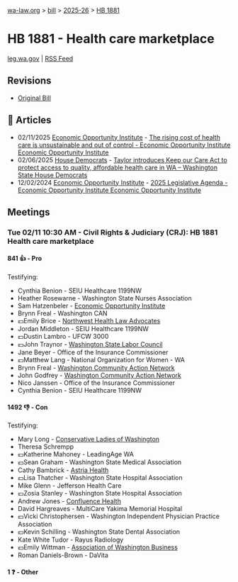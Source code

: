[wa-law.org](/) > [bill](/bill/) > [2025-26](/bill/2025-26/) > [HB 1881](/bill/2025-26/hb/1881/)

# HB 1881 - Health care marketplace
[leg.wa.gov](https://app.leg.wa.gov/billsummary?BillNumber=1881&Year=2025&Initiative=false) | [RSS Feed](./rss.xml)

## Revisions
* [Original Bill](1/)

## 📰 Articles
* 02/11/2025 [Economic Opportunity Institute](/org/economic_opportunity_institute/) - [The rising cost of health care is unsustainable and out of control - Economic Opportunity Institute Economic Opportunity Institute](https://www.opportunityinstitute.org/blog/post/health-care-costs-unsustainable-out-of-control/#:~:text=House%20Bill%201881)
* 02/06/2025 [House Democrats](/org/house_democrats/) - [Taylor introduces Keep our Care Act to protect access to quality, affordable health care in WA – Washington State House Democrats](https://housedemocrats.wa.gov/blog/2025/02/06/rep-taylor-introduces-keep-our-care-act-to-protect-access-to-quality-affordable-health-care-in-wa/#:~:text=House%20Bill%201881)
* 12/02/2024 [Economic Opportunity Institute](/org/economic_opportunity_institute/) - [2025 Legislative Agenda - Economic Opportunity Institute Economic Opportunity Institute](https://www.opportunityinstitute.org/2025-legislative-agenda/#:~:text=House%20Bill%201881)

## Meetings
### Tue 02/11 10:30 AM - Civil Rights & Judiciary (CRJ): HB 1881 Health care marketplace
#### 841 👍 - Pro
Testifying:
* Cynthia Benion - SEIU Healthcare 1199NW
* Heather Rosewarne - Washington State Nurses Association
* Sam Hatzenbeler - [Economic Opportunity Institute](/org/economic_opportunity_institute/)
* Brynn Freal - Washington CAN
* 💵Emily Brice - [Northwest Health Law Advocates](/org/northwest_health_law_advocates/)
* Jordan Middleton - SEIU Healthcare 1199NW
* 💵Dustin Lambro - UFCW 3000
* 💵John Traynor - [Washington State Labor Council](/org/washington_state_labor_council/)
* Jane Beyer - Office of the Insurance Commissioner
* 💵Matthew Lang - National Organization for Women - WA
* Brynn Freal - [Washington Community Action Network](/org/washington_community_action_network/)
* John Godfrey - [Washington Community Action Network](/org/washington_community_action_network/)
* Nico Janssen - Office of the Insurance Commissioner
* Cynthia Benion - SEIU Healthcare 1199NW

#### 1492 👎 - Con
Testifying:
* Mary Long - [Conservative Ladies of Washington](/org/conservative_ladies_of_washington/)
* Theresa Schrempp
* 💵Katherine Mahoney - LeadingAge WA
* 💵Sean Graham - Washington State Medical Association
* Cathy Bambrick - [Astria Health](/org/astria_health/)
* 💵Lisa Thatcher - Washington State Hospital Association
* Mike Glenn - Jefferson Health Care
* 💵Zosia Stanley - Washington State Hospital Association
* Andrew Jones - [Confluence Health](/org/confluence_health/)
* David Hargreaves - MultiCare Yakima Memorial Hospital
* 💵Vicki Christophersen - Washington Independent Physician Practice Association
* 💵Kevin Schilling - Washington State Dental Association
* Kate White Tudor - Rayus Radiology
* 💵Emily Wittman - [Association of Washington Business](/org/association_of_washington_business/)
* Roman Daniels-Brown - DaVita

#### 1 ❓ - Other
